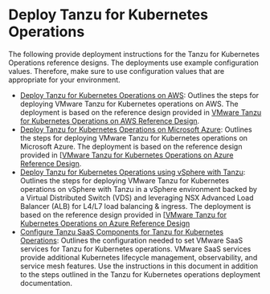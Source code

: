 # Deploy Tanzu for Kubernetes Operations

The following provide deployment instructions for the Tanzu for Kubernetes Operations reference designs. The deployments use example configuration values. Therefore, make sure to use configuration values that are appropriate for your environment.

- [Deploy Tanzu for Kubernetes Operations on AWS](tko-aws.md): Outlines the steps for deploying VMware Tanzu for Kubernetes operations on AWS. The deployment is based on the reference design provided in [VMware Tanzu for Kubernetes Operations on AWS Reference Design](../reference-designs/tko-on-aws.md).
- [Deploy Tanzu for Kubernetes Operations on Microsoft Azure](tko-on-azure.md): Outlines the steps for deploying VMware Tanzu for Kubernetes operations on Microsoft Azure. The deployment is based on the reference design provided in [[VMware Tanzu for Kubernetes Operations on Azure Reference Design](../reference-designs/tko-on-azure.md).
- [Deploy Tanzu for Kubernetes Operations using vSphere with Tanzu](tko-on-vsphere-with-tanzu.md): Outlines the steps for deploying VMware Tanzu for Kubernetes operations on vSphere with Tanzu in a vSphere environment backed by a Virtual Distributed Switch (VDS) and leveraging NSX Advanced Load Balancer (ALB) for L4/L7 load balancing & ingress. The deployment is based on the reference design provided in [[VMware Tanzu for Kubernetes Operations on Azure Reference Design](../reference-designs/tko-on-azure.md)
- [Configure Tanzu SaaS Components for Tanzu for Kubernetes Operations](tko-saas-services.md): Outlines the configuration needed to set VMware SaaS services for Tanzu for Kubernetes operations. VMware SaaS services provide additional Kubernetes lifecycle management, observability, and service mesh features. Use the instructions in this document in addition to the steps outlined in the Tanzu for Kubernetes operations deployment documentation.
